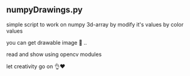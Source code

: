 ## numpyDrawings.py

simple script to work on numpy 3d-array
by modify it's values by color values

you can get drawable image 🎴 ..

read and show using opencv modules

let creativity go on 👌♥️
